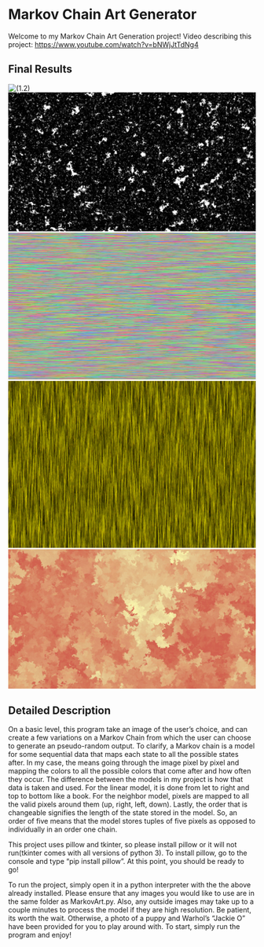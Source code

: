 # Markov Chain Art Generator

Welcome to my Markov Chain Art Generation project! 
Video describing this project: https://www.youtube.com/watch?v=bNWjJtTdNg4

## Final Results

![](./final_1.jpg "(1.2)")
![](./final_2.png "(2.2)")
![](./final_3.png "(3.2)")
![](./final_4.png "(4.2)")
![](./final_5.png "(4.2)")

## Detailed Description

On a basic level, this program take an image of the user’s choice, and can create a few variations on a Markov Chain from which the user can choose to generate an pseudo-random output. To clarify, a Markov chain is a model for some sequential data that maps each state to all the possible states after. In my case, the means going through the image pixel by pixel and mapping the colors to all the possible colors that come after and how often they occur. The difference between the models in my project is how that data is taken and used. For the linear model, it is done from let to right and top to bottom like a book. For the neighbor model, pixels are mapped to all the valid pixels around them (up, right, left, down). Lastly, the order that is changeable signifies the length of the state stored in the model. So, an order of five means that the model stores tuples of five pixels as opposed to individually in an order one chain. 


This project uses pillow and tkinter, so please install pillow or it will not run(tkinter comes with all versions of python 3). To install pillow, go to the console and type “pip install pillow”. At this point, you should be ready to go!

To run the project, simply open it in a python interpreter with the the above already installed. Please ensure that any images you would like to use are in the same folder as MarkovArt.py. Also, any outside images may take up to a couple minutes to process the model if they are high resolution. Be patient, its worth the wait. Otherwise, a photo of a puppy and Warhol’s “Jackie O” have been provided for you to play around with. To start, simply run the program and enjoy!
